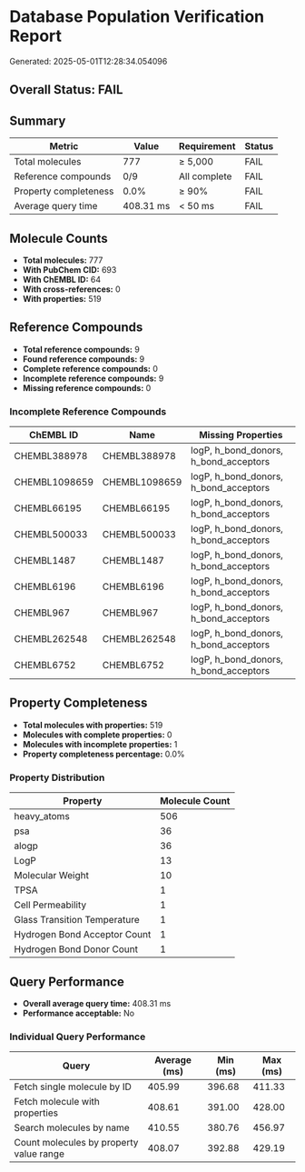 # Database Population Verification Report

Generated: 2025-05-01T12:28:34.054096

## Overall Status: FAIL

## Summary

| Metric | Value | Requirement | Status |
|--------|-------|-------------|--------|
| Total molecules | 777 | ≥ 5,000 | FAIL |
| Reference compounds | 0/9 | All complete | FAIL |
| Property completeness | 0.0% | ≥ 90% | FAIL |
| Average query time | 408.31 ms | < 50 ms | FAIL |

## Molecule Counts

- **Total molecules:** 777
- **With PubChem CID:** 693
- **With ChEMBL ID:** 64
- **With cross-references:** 0
- **With properties:** 519

## Reference Compounds

- **Total reference compounds:** 9
- **Found reference compounds:** 9
- **Complete reference compounds:** 0
- **Incomplete reference compounds:** 9
- **Missing reference compounds:** 0

### Incomplete Reference Compounds

| ChEMBL ID | Name | Missing Properties |
|-----------|------|-------------------|
| CHEMBL388978 | CHEMBL388978 | logP, h_bond_donors, h_bond_acceptors |
| CHEMBL1098659 | CHEMBL1098659 | logP, h_bond_donors, h_bond_acceptors |
| CHEMBL66195 | CHEMBL66195 | logP, h_bond_donors, h_bond_acceptors |
| CHEMBL500033 | CHEMBL500033 | logP, h_bond_donors, h_bond_acceptors |
| CHEMBL1487 | CHEMBL1487 | logP, h_bond_donors, h_bond_acceptors |
| CHEMBL6196 | CHEMBL6196 | logP, h_bond_donors, h_bond_acceptors |
| CHEMBL967 | CHEMBL967 | logP, h_bond_donors, h_bond_acceptors |
| CHEMBL262548 | CHEMBL262548 | logP, h_bond_donors, h_bond_acceptors |
| CHEMBL6752 | CHEMBL6752 | logP, h_bond_donors, h_bond_acceptors |

## Property Completeness

- **Total molecules with properties:** 519
- **Molecules with complete properties:** 0
- **Molecules with incomplete properties:** 1
- **Property completeness percentage:** 0.0%

### Property Distribution

| Property | Molecule Count |
|----------|---------------|
| heavy_atoms | 506 |
| psa | 36 |
| alogp | 36 |
| LogP | 13 |
| Molecular Weight | 10 |
| TPSA | 1 |
| Cell Permeability | 1 |
| Glass Transition Temperature | 1 |
| Hydrogen Bond Acceptor Count | 1 |
| Hydrogen Bond Donor Count | 1 |

## Query Performance

- **Overall average query time:** 408.31 ms
- **Performance acceptable:** No

### Individual Query Performance

| Query | Average (ms) | Min (ms) | Max (ms) |
|-------|-------------|----------|----------|
| Fetch single molecule by ID | 405.99 | 396.68 | 411.33 |
| Fetch molecule with properties | 408.61 | 391.00 | 428.00 |
| Search molecules by name | 410.55 | 380.76 | 456.97 |
| Count molecules by property value range | 408.07 | 392.88 | 429.19 |

